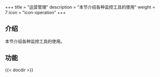 ﻿+++
title = "运营管理"
description = "本节介绍各种监控工具的使用"
weight = 7
icon = "icon-operation"
+++

## 介绍

本节介绍各种监控工具的使用。

## 功能

{{< docdir >}}
